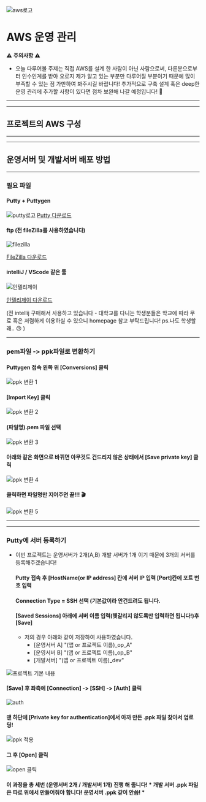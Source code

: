 ![aws로고](https://user-images.githubusercontent.com/80079066/120594527-04c5e900-c47c-11eb-807b-64d8831f2bc7.png)

# AWS 운영 관리
⚠️ **주의사항** ⚠️
 - 오늘 다루어볼 주제는 직접 AWS를 설계 한 사람이 아닌 사람으로써, 다른분으로부터 인수인계를 받아 오로지 제가 알고 있는 부분만 다루어질 부분이기 때문에 많이 부족할 수 있는 점 가만하여 봐주시길 바랍니다! 추가적으로 구축 설계 혹은 deep한 운영 관리에 추가할 사항이 있다면 점차 보완해 나갈 예정입니다! 🙇

---------------------------------------------------------------
---------------------------------------------------------------

## 프로젝트의 AWS 구성

---------------------------------------------------------------
---------------------------------------------------------------

## 운영서버 및 개발서버 배포 방법

---------------------------------------------------------------

### 필요 파일
   #### Putty + Puttygen
   ![putty로고](https://user-images.githubusercontent.com/80079066/120595259-093ed180-c47d-11eb-9811-5a866e53742e.png)
   [Putty 다운로드](https://www.putty.org/)
   
   #### ftp (전 fileZilla를 사용하였습니다)
   ![filezilla](https://user-images.githubusercontent.com/80079066/120595254-08a63b00-c47d-11eb-9c62-2adafe80236e.png)
   
   [FileZilla 다운로드](https://filezilla-project.org/)
   
   #### intelliJ / VScode 같은 툴 
   ![인텔리제이](https://user-images.githubusercontent.com/80079066/120595260-09d76800-c47d-11eb-97a5-7f0f83d01ecd.png)
   
   [인텔리제이 다운로드](https://www.jetbrains.com/ko-kr/idea/download/#section=windows)
   
   (전 intellij 구매해서 사용하고 있습니다 - 대학교를 다니는 학생분들은 학교에 따라 무료 혹은 저렴하게 이용하실 수 있으니 homepage 참고 부탁드립니다! ps.나도 학생할래.. 😢 )

--------------------------------------------------------------------

### pem파일 -> ppk파일로 변환하기
   
   #### Puttygen 접속 왼쪽 위 [Conversions] 클릭
   
![ppk 변환 1](https://user-images.githubusercontent.com/80079066/120597228-c5999700-c47f-11eb-8e01-89ab6a11ffec.png)

   #### [Import Key] 클릭
   
![ppk 변환 2](https://user-images.githubusercontent.com/80079066/120597232-c6cac400-c47f-11eb-99fc-faec688ec5f3.png)

   #### (파일명).pem 파일 선택

![ppk 변환 3](https://user-images.githubusercontent.com/80079066/120597234-c6cac400-c47f-11eb-8596-cb61b7c7d3f1.png)

   #### 아래와 같은 화면으로 바뀌면 아무것도 건드리지 않은 상태에서 [Save private key] 클릭

![ppk 변환 4](https://user-images.githubusercontent.com/80079066/120597236-c7635a80-c47f-11eb-8497-6f93e8b0a07e.png)

   #### 클릭하면 파일명만 지어주면 끝!!! 🎬
   
![ppk 변환 5](https://user-images.githubusercontent.com/80079066/120597239-c7635a80-c47f-11eb-8ddc-d87d4b51d288.png)

-----------------------------------------------------------
------------------------------------------------------------
### Putty에 서버 등록하기
- 이번 프로젝트는 운영서버가 2개(A,B) 개발 서버가 1개 이기 때문에 3개의 서버를 등록해주겠습니다!

  #### Putty 접속 후 [HostName(or IP address] 칸에 서버 IP 입력 [Port]칸에 포트 번호 입력
  #### Connection Type = SSH 선택 (기본값이라 안건드려도 됩니다.
  #### [Saved Sessions] 아래에 서버 이름 입력(헷갈리지 않도록만 입력하면 됩니다!)후 [Save]
   - 저의 경우 아래와 같이 저장하여 사용하였습니다. 
     - [운영서버 A] "(앱 or 프로젝트 이름)_op_A"
     - [운영서버 B] "(앱 or 프로젝트 이름)_op_B"
     - [개발서버] "(앱 or 프로젝트 이름)_dev"
  
![프로젝트 기본 내용](https://user-images.githubusercontent.com/80079066/120771642-63619480-c55a-11eb-903e-b30753c365db.png)
  
  #### [Save] 후 좌측에 [Connection] -> [SSH] -> [Auth] 클릭
  
![auth](https://user-images.githubusercontent.com/80079066/120771633-6197d100-c55a-11eb-811b-2e35451c9191.png)
  
  #### 맨 하단에 [Private key for authentication]에서 아까 만든 .ppk 파일 찾아서 업로딩!
  
![ppk 적용](https://user-images.githubusercontent.com/80079066/120771639-62c8fe00-c55a-11eb-9c17-55eb0d74fa99.png)
  
  #### 그 후 [Open] 클릭 
  
  ![open 클릭](https://user-images.githubusercontent.com/80079066/120772205-00bcc880-c55b-11eb-899c-76db4e97787b.png)

  
  #### 이 과정을 총 세번 (운영서버 2개 / 개발서버 1개) 진행 해 줍니다! * 개발 서버 .ppk 파일은 따로 위에서 만들어줘야 합니다! 운영서버 .ppk 같이 안씀! *
 








